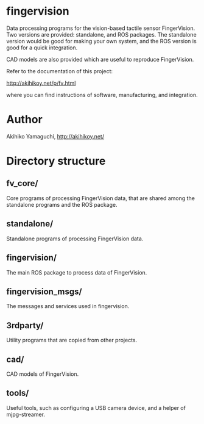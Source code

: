 fingervision
==================
Data processing programs for the vision-based tactile sensor FingerVision.
Two versions are provided: standalone, and ROS packages.  The standalone version would be good for making your own system, and the ROS version is good for a quick integration.

CAD models are also provided which are useful to reproduce FingerVision.

Refer to the documentation of this project:

http://akihikoy.net/p/fv.html

where you can find instructions of software, manufacturing, and integration.


Author
==================
Akihiko Yamaguchi, http://akihikoy.net/


Directory structure
==========================

fv_core/
-----------------------
Core programs of processing FingerVision data, that are shared among the standalone programs and the ROS package.

standalone/
-----------------------
Standalone programs of processing FingerVision data.

fingervision/
-----------------------
The main ROS package to process data of FingerVision.

fingervision_msgs/
-----------------------
The messages and services used in fingervision.

3rdparty/
-----------------------
Utility programs that are copied from other projects.

cad/
-----------------------
CAD models of FingerVision.

tools/
-----------------------
Useful tools, such as configuring a USB camera device, and a helper of mjpg-streamer.

